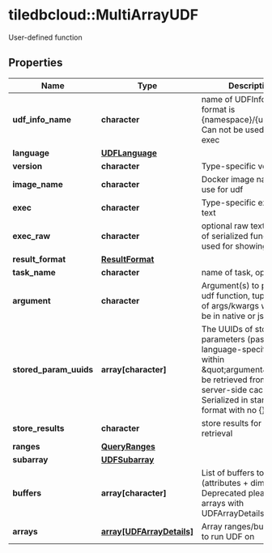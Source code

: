 # tiledbcloud::MultiArrayUDF

User-defined function
## Properties
Name | Type | Description | Notes
------------ | ------------- | ------------- | -------------
**udf_info_name** | **character** | name of UDFInfo to run, format is {namespace}/{udf_name}. Can not be used with exec | [optional] 
**language** | [**UDFLanguage**](UDFLanguage.md) |  | [optional] 
**version** | **character** | Type-specific version | [optional] 
**image_name** | **character** | Docker image name to use for udf | [optional] 
**exec** | **character** | Type-specific executable text | [optional] 
**exec_raw** | **character** | optional raw text to store of serialized function, used for showing in UI | [optional] 
**result_format** | [**ResultFormat**](ResultFormat.md) |  | [optional] 
**task_name** | **character** | name of task, optional | [optional] 
**argument** | **character** | Argument(s) to pass to udf function, tuple or list of args/kwargs which can be in native or json format | [optional] 
**stored_param_uuids** | **array[character]** | The UUIDs of stored input parameters (passed in a language-specific format within \&quot;argument\&quot;) to be retrieved from the server-side cache. Serialized in standard hex format with no {}. | [optional] 
**store_results** | **character** | store results for later retrieval | [optional] 
**ranges** | [**QueryRanges**](QueryRanges.md) |  | [optional] 
**subarray** | [**UDFSubarray**](UDFSubarray.md) |  | [optional] 
**buffers** | **array[character]** | List of buffers to fetch (attributes + dimensions). Deprecated please set arrays with UDFArrayDetails | [optional] 
**arrays** | [**array[UDFArrayDetails]**](UDFArrayDetails.md) | Array ranges/buffer into to run UDF on | [optional] 


